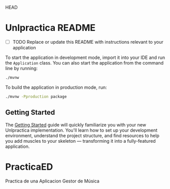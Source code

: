 HEAD
# Unlpractica README

- [ ] TODO Replace or update this README with instructions relevant to your application

To start the application in development mode, import it into your IDE and run the `Application` class. 
You can also start the application from the command line by running: 

```bash
./mvnw
```

To build the application in production mode, run:

```bash
./mvnw -Pproduction package
```

## Getting Started

The [Getting Started](https://vaadin.com/docs/latest/getting-started) guide will quickly familiarize you with your new
Unlpractica implementation. You'll learn how to set up your development environment, understand the project 
structure, and find resources to help you add muscles to your skeleton — transforming it into a fully-featured 
application.

# PracticaED
Practica de una Aplicacion Gestor de Música
